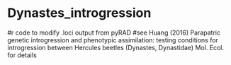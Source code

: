 # Dynastes_introgression
#r code to modify .loci output from pyRAD
#see Huang (2016) Parapatric genetic introgression and phenotypic assimilation: testing conditions for introgression between Hercules beetles (Dynastes, Dynastidae) Mol. Ecol. for details
